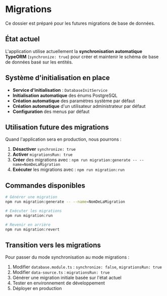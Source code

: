 # Migrations

Ce dossier est préparé pour les futures migrations de base de données.

## État actuel

L'application utilise actuellement la **synchronisation automatique TypeORM** (`synchronize: true`) pour créer et maintenir le schéma de base de données basé sur les entités.

## Système d'initialisation en place

- **Service d'initialisation** : `DatabaseInitService` 
- **Initialisation automatique** des énums PostgreSQL
- **Création automatique** des paramètres système par défaut
- **Création automatique** d'un utilisateur administrateur par défaut
- **Configuration** des menus par défaut

## Utilisation future des migrations

Quand l'application sera en production, nous pourrons :

1. **Désactiver** `synchronize: true` 
2. **Activer** `migrationsRun: true`
3. **Créer** des migrations avec : `npm run migration:generate -- --name=NomDeLaMigration`
4. **Exécuter** les migrations avec : `npm run migration:run`

## Commandes disponibles

```bash
# Générer une migration
npm run migration:generate -- --name=NomDeLaMigration

# Exécuter les migrations
npm run migration:run

# Revenir en arrière
npm run migration:revert
```

## Transition vers les migrations

Pour passer du mode synchronisation au mode migrations :

1. Modifier `database.module.ts` : `synchronize: false`, `migrationsRun: true`
2. Modifier `data-source.ts` : `migrationsRun: true`
3. Générer une migration initiale basée sur l'état actuel
4. Tester en environnement de développement
5. Déployer en production